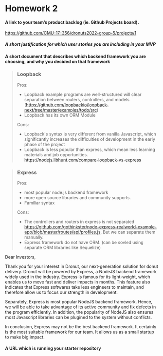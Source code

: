 

# Homework 2

#### A link to your team’s product backlog (ie. Github Projects board).

https://github.com/CMU-17-356/dronuts2022-group-5/projects/1

##### A short justification for which user stories you are including in your MVP



#### A short document that describes which backend framework you are choosing, and why you decided on that framework

>### Loopback
>
>Pros:
>
>- Loopback example programs are well-structured will clear separation between routers, controllers, and models (https://github.com/loopbackio/loopback-next/tree/master/examples/todo/src)
>- Loopback has its own ORM Module
>
>Cons:
>
>- Loopback's syntax is very different from vanilla Javascript, which significantly increases the difficulties of development in the early phase of the project
>- Loopback is less popular than express, which mean less learning materials and job opportunities.  https://nodejs.libhunt.com/compare-loopback-vs-express 

>### Express 
>
>Pros:
>
>- most popular node.js backend framework
>- more open source libraries and community supports.
>- Familiar syntax
>
>Cons:
>
>- The controllers and routers in express is not separated https://github.com/gothinkster/node-express-realworld-example-app/blob/master/routes/api/profiles.js. But we can separate them manually.
>- Express framework do not have ORM. (can be sovled using separate ORM libraries like Sequelize)

Dear Investors,

Thank you for your interest in Dronut, our next-generation solution for donut delivery. Dronut will be powered by Express, a NodeJS backend framework widely used in the industry. Express is famous for its  light-weight, which enables us to move fast and deliver impacts in months. This feature also indicates that Express softwares take less engineers to maintain, and therefore allow us to focus our strength in development. 

Separately,  Express is most popular NodeJS  backend framework. Hence, we will be able to take advantage of its active community and fix defects in the program efficiently. In addition, the popularity of NodeJS also ensures most Javascript libraries can be plugined to the system without conflicts.

In conclusion, Express may not be the best backend framework. It certainly is the most suitable framework for our team. It allows us as a small startup to make big impact.  



#### A URL which is running your starter repository

